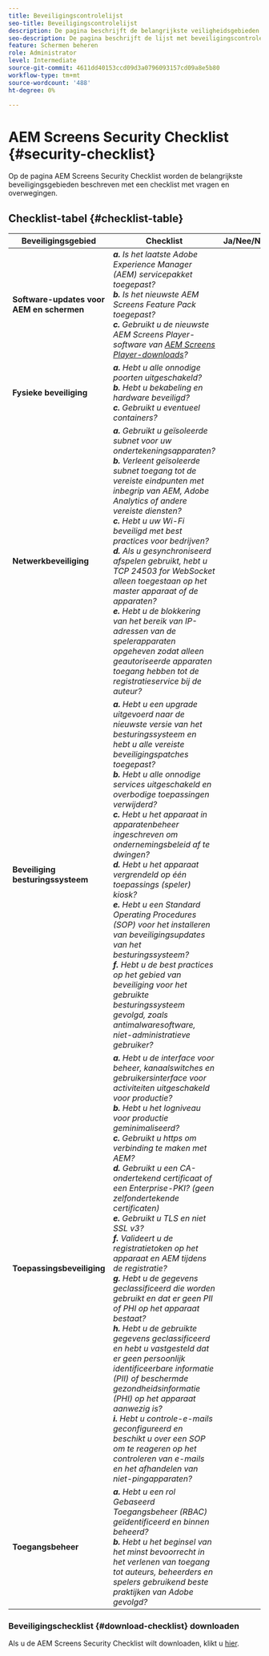 ```yaml
---
title: Beveiligingscontrolelijst
seo-title: Beveiligingscontrolelijst
description: De pagina beschrijft de belangrijkste veiligheidsgebieden met een controlelijst van vragen en overwegingen.
seo-description: De pagina beschrijft de lijst met beveiligingscontroles
feature: Schermen beheren
role: Administrator
level: Intermediate
source-git-commit: 4611dd40153ccd09d3a0796093157cd09a8e5b80
workflow-type: tm+mt
source-wordcount: '488'
ht-degree: 0%

---
```



# AEM Screens Security Checklist {#security-checklist}

Op de pagina AEM Screens Security Checklist worden de belangrijkste beveiligingsgebieden beschreven met een checklist met vragen en overwegingen.

## Checklist-tabel {#checklist-table}

| **Beveiligingsgebied** | **Checklist** | **Ja/Nee/NA** |
|---|---|---|
| **Software-updates voor AEM en schermen** | ***a.*** *Is het laatste Adobe Experience Manager (AEM) servicepakket toegepast?* <br>***b.***  *Is het nieuwste AEM Screens Feature Pack toegepast?* <br>***c.*** *Gebruikt u de nieuwste AEM Screens Player-software van  [AEM Screens Player-downloads](https://download.macromedia.com/screens/)?* |
| **Fysieke beveiliging** | ***a.*** *Hebt u alle onnodige poorten uitgeschakeld?* <br>***b.***  *Hebt u bekabeling en hardware beveiligd?* <br>***c.*** *Gebruikt u eventueel containers?* |
| **Netwerkbeveiliging** | ***a.*** *Gebruikt u geïsoleerde subnet voor uw ondertekeningsapparaten?* <br>***b.***  *Verleent geïsoleerde subnet toegang tot de vereiste eindpunten met inbegrip van AEM, Adobe Analytics of andere vereiste diensten?* <br>***c.*** *Hebt u uw Wi-Fi beveiligd met best practices voor bedrijven?* <br>***d.*** *Als u gesynchroniseerd afspelen gebruikt, hebt u TCP 24503 for WebSocket alleen toegestaan op het master apparaat of de  apparaten?* <br>***e.*** *Hebt u de blokkering van het bereik van IP-adressen van de spelerapparaten opgeheven zodat alleen geautoriseerde apparaten toegang hebben tot de registratieservice bij de auteur?* |
| **Beveiliging besturingssysteem** | ***a.*** *Hebt u een upgrade uitgevoerd naar de nieuwste versie van het besturingssysteem en hebt u alle vereiste beveiligingspatches toegepast?* <br>***b.*** *Hebt u alle onnodige services uitgeschakeld en overbodige toepassingen verwijderd?* <br>***c.*** *Hebt u het apparaat in apparatenbeheer ingeschreven om ondernemingsbeleid af te dwingen?* <br>***d.*** *Hebt u het apparaat vergrendeld op één toepassings (speler) kiosk?* <br>***e.*** *Hebt u een Standard Operating Procedures (SOP) voor het installeren van beveiligingsupdates van het besturingssysteem?*<br>***f.*** *Hebt u de best practices op het gebied van beveiliging voor het gebruikte besturingssysteem gevolgd, zoals antimalwaresoftware, niet-administratieve gebruiker?* |
| **Toepassingsbeveiliging** | ***a.*** *Hebt u de interface voor beheer, kanaalswitches en gebruikersinterface voor activiteiten uitgeschakeld voor productie?* <br>***b.*** *Hebt u het logniveau voor productie geminimaliseerd?* <br>***c.*** *Gebruikt u https om verbinding te maken met AEM?* <br>***d.*** *Gebruikt u een CA-ondertekend certificaat of een Enterprise-PKI? (geen zelfondertekende certificaten)*<br>***e.*** *Gebruikt u TLS en niet SSL v3?*<br>***f.*** *Valideert u de registratietoken op het apparaat en AEM tijdens de registratie?*<br> ***g.*** *Hebt u de gegevens geclassificeerd die worden gebruikt en dat er geen PII of PHI op het apparaat bestaat?*<br> ***h.*** *Hebt u de gebruikte gegevens geclassificeerd en hebt u vastgesteld dat er geen persoonlijk identificeerbare informatie (PII) of beschermde gezondheidsinformatie (PHI) op het apparaat aanwezig is?*<br> ***i.*** *Hebt u controle-e-mails geconfigureerd en beschikt u over een SOP om te reageren op het controleren van e-mails en het afhandelen van niet-pingapparaten?* |
| **Toegangsbeheer** | ***a.*** *Hebt u een rol Gebaseerd Toegangsbeheer (RBAC) geïdentificeerd en binnen beheerd?* <br>***b.*** *Hebt u het beginsel van het minst bevoorrecht in het verlenen van toegang tot auteurs, beheerders en spelers gebruikend beste praktijken van Adobe gevolgd?* |

### Beveiligingschecklist {#download-checklist} downloaden

Als u de AEM Screens Security Checklist wilt downloaden, klikt u [hier](/help/user-guide/assets/AEMScreens-SecurityChecklist.pdf).